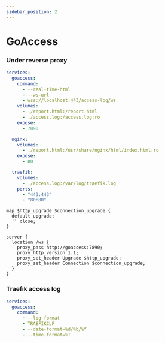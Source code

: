 ```yaml
---
sidebar_position: 2
---
```


# GoAccess

### Under reverse proxy

```yaml title="docker-compose.yml"
services:
  goaccess:
    command:
      - --real-time-html
      - --ws-url
      - wss://localhost:443/access-log/ws
    volumes:
      - ./report.html:/report.html
      - ./access.log:/access.log:ro
    expose:
      - 7890

  nginx:
    volumes:
      - ./report.html:/usr/share/nginx/html/index.html:ro
    expose:
      - 80

  traefik:
    volumes:
      - ./access.log:/var/log/traefik.log
    ports:
      - "443:443"
      - "80:80"
```

```apacheconf title="nginx.conf"
map $http_upgrade $connection_upgrade {
  default upgrade;
  '' close;
}

server {
  location /ws {
    proxy_pass http://goaccess:7890;
    proxy_http_version 1.1;
    proxy_set_header Upgrade $http_upgrade;
    proxy_set_header Connection $connection_upgrade;
  }
}
```

### Traefik access log

```yaml title="docker-compose.yml"
services:
  goaccess:
    command:
      - --log-format
      - TRAEFIKCLF
      - --date-format=%d/%b/%Y
      - --time-format=%T
```
